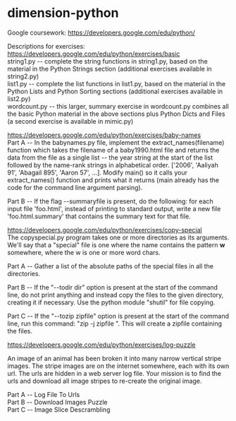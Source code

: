 # dimension-python

Google coursework:
https://developers.google.com/edu/python/

Descriptions for exercises:
https://developers.google.com/edu/python/exercises/basic  
string1.py -- complete the string functions in string1.py, based on the material in the Python Strings section (additional exercises available in string2.py)  
list1.py -- complete the list functions in list1.py, based on the material in the Python Lists and Python Sorting sections (additional exercises available in list2.py)  
wordcount.py -- this larger, summary exercise in wordcount.py combines all the basic Python material in the above sections plus Python Dicts and Files (a second exercise is available in mimic.py)

https://developers.google.com/edu/python/exercises/baby-names  
Part A -- In the babynames.py file, implement the extract_names(filename) function which takes the filename of a baby1990.html file and returns the data from the file as a single list -- the year string at the start of the list followed by the name-rank strings in alphabetical order. ['2006', 'Aaliyah 91', 'Abagail 895', 'Aaron 57', ...]. Modify main() so it calls your extract_names() function and prints what it returns (main already has the code for the command line argument parsing). 

Part B -- If the flag --summaryfile is present, do the following: for each input file 'foo.html', instead of printing to standard output, write a new file 'foo.html.summary' that contains the summary text for that file.

https://developers.google.com/edu/python/exercises/copy-special  
The copyspecial.py program takes one or more directories as its arguments. We'll say that a "special" file is one where the name contains the pattern __w__ somewhere, where the w is one or more word chars.

Part A -- Gather a list of the absolute paths of the special files in all the directories.

Part B -- If the "--todir dir" option is present at the start of the command line, do not print anything and instead copy the files to the given directory, creating it if necessary. Use the python module "shutil" for file copying.

Part C -- If the "--tozip zipfile" option is present at the start of the command line, run this command: "zip -j zipfile <list all the files>". This will create a zipfile containing the files.

https://developers.google.com/edu/python/exercises/log-puzzle

An image of an animal has been broken it into many narrow vertical stripe images. The stripe images are on the internet somewhere, each with its own url. The urls are hidden in a web server log file. Your mission is to find the urls and download all image stripes to re-create the original image.

Part A -- Log File To Urls  
Part B -- Download Images Puzzle  
Part C -- Image Slice Descrambling  
